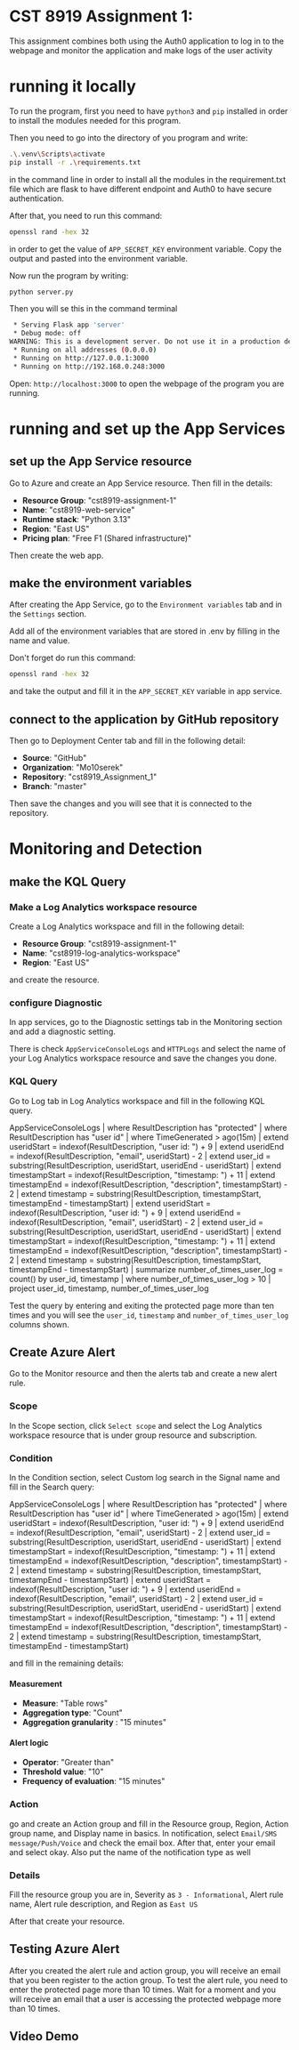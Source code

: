 # CST 8919 Assignment 1: 

This assignment combines both using the Auth0 application to log in to the webpage and monitor the application and make logs of the user activity

# running it locally

To run the program, first you need to have `python3` and `pip` installed in order to install the modules needed for this program.

Then you need to go into the directory of you program and write:

```bash
.\.venv\Scripts\activate
pip install -r .\requirements.txt
```

in the command line in order to install all the modules in the requirement.txt file which are flask to have different endpoint and Auth0 to have secure authentication.

After that, you need to run this command:

```bash
openssl rand -hex 32
```

in order to get the value of `APP_SECRET_KEY` environment variable. Copy the output and pasted into the environment variable.

Now run the program by writing:

```bash
python server.py
```
Then you will se this in the command terminal 

```bash
 * Serving Flask app 'server'
 * Debug mode: off
WARNING: This is a development server. Do not use it in a production deployment. Use a production WSGI server instead.
 * Running on all addresses (0.0.0.0)
 * Running on http://127.0.0.1:3000
 * Running on http://192.168.0.248:3000
```

Open: `http://localhost:3000` to open the webpage of the program you are running.

# running and set up the App Services 

## set up the App Service resource

Go to Azure and create an App Service resource. Then fill in the details:

- **Resource Group**: "cst8919-assignment-1"
- **Name**: "cst8919-web-service"
- **Runtime stack**: "Python 3.13"
- **Region**: "East US"
- **Pricing plan**: "Free F1 (Shared infrastructure)"

Then create the web app.

## make the environment variables

After creating the App Service, go to the `Environment variables` tab and in the `Settings` section. 

Add all of the environment variables that are stored in .env by filling in the name and value. 

Don't forget do run this command:

```bash
openssl rand -hex 32
```

and take the output and fill it in the `APP_SECRET_KEY` variable in app service.

## connect to the application by GitHub repository

Then go to Deployment Center tab and fill in the following detail:

- **Source**: "GitHub"
- **Organization**: "Mo10serek"
- **Repository**: "cst8919_Assignment_1"
- **Branch**: "master"

Then save the changes and you will see that it is connected to the repository.

# Monitoring and Detection

## make the KQL Query

### Make a Log Analytics workspace resource

Create a Log Analytics workspace and fill in the following detail:

- **Resource Group**: "cst8919-assignment-1"
- **Name**: "cst8919-log-analytics-workspace"
- **Region**: "East US"

and create the resource.

### configure Diagnostic

In app services, go to the Diagnostic settings tab in the Monitoring section and add a diagnostic setting.

There is check `AppServiceConsoleLogs` and `HTTPLogs` and select the name of your Log Analytics workspace resource and save the changes you done.

### KQL Query

Go to Log tab in Log Analytics workspace and fill in the following KQL query.

AppServiceConsoleLogs 
| where ResultDescription has "protected"
| where ResultDescription has "user id"
| where TimeGenerated > ago(15m)
| extend useridStart = indexof(ResultDescription, "user id: ") + 9
| extend useridEnd = indexof(ResultDescription, "email", useridStart) - 2
| extend user_id = substring(ResultDescription, useridStart, useridEnd - useridStart)
| extend timestampStart = indexof(ResultDescription, "timestamp: ") + 11
| extend timestampEnd = indexof(ResultDescription, "description", timestampStart) - 2
| extend timestamp = substring(ResultDescription, timestampStart, timestampEnd - timestampStart)
| extend useridStart = indexof(ResultDescription, "user id: ") + 9
| extend useridEnd = indexof(ResultDescription, "email", useridStart) - 2
| extend user_id = substring(ResultDescription, useridStart, useridEnd - useridStart)
| extend timestampStart = indexof(ResultDescription, "timestamp: ") + 11
| extend timestampEnd = indexof(ResultDescription, "description", timestampStart) - 2
| extend timestamp = substring(ResultDescription, timestampStart, timestampEnd - timestampStart)
| summarize number_of_times_user_log = count() by user_id, timestamp
| where number_of_times_user_log > 10
| project user_id, timestamp, number_of_times_user_log

Test the query by entering and exiting the protected page more than ten times and you will see the `user_id`, `timestamp` and `number_of_times_user_log` columns shown.

## Create Azure Alert 

Go to the Monitor resource and then the alerts tab and create a new alert rule. 

### Scope

In the Scope section, click `Select scope` and select the Log Analytics workspace resource that is under group resource and subscription. 

### Condition

In the Condition section, select Custom log search in the Signal name and fill in the Search query:

AppServiceConsoleLogs 
| where ResultDescription has "protected"
| where ResultDescription has "user id"
| where TimeGenerated > ago(15m)
| extend useridStart = indexof(ResultDescription, "user id: ") + 9
| extend useridEnd = indexof(ResultDescription, "email", useridStart) - 2
| extend user_id = substring(ResultDescription, useridStart, useridEnd - useridStart)
| extend timestampStart = indexof(ResultDescription, "timestamp: ") + 11
| extend timestampEnd = indexof(ResultDescription, "description", timestampStart) - 2
| extend timestamp = substring(ResultDescription, timestampStart, timestampEnd - timestampStart)
| extend useridStart = indexof(ResultDescription, "user id: ") + 9
| extend useridEnd = indexof(ResultDescription, "email", useridStart) - 2
| extend user_id = substring(ResultDescription, useridStart, useridEnd - useridStart)
| extend timestampStart = indexof(ResultDescription, "timestamp: ") + 11
| extend timestampEnd = indexof(ResultDescription, "description", timestampStart) - 2
| extend timestamp = substring(ResultDescription, timestampStart, timestampEnd - timestampStart)

and fill in the remaining details:

#### Measurement

- **Measure**: "Table rows"
- **Aggregation type**: "Count"
- **Aggregation granularity** : "15 minutes"

#### Alert logic

- **Operator**: "Greater than"
- **Threshold value**: "10"
- **Frequency of evaluation**: "15 minutes"

### Action

go and create an Action group and fill in the Resource group, Region, Action group name, and Display name in basics. In notification, select `Email/SMS message/Push/Voice` and check the email box. After that, enter your email and select okay. Also put the name of the notification type as well

### Details

Fill the resource group you are in, Severity as `3 - Informational`, Alert rule name, Alert rule description, and Region as `East US`

After that create your resource. 

## Testing Azure Alert

After you created the alert rule and action group, you will receive an email that you been register to the action group. To test the alert rule, you need to enter the protected page more than 10 times. Wait for a moment and you will receive an email that a user is accessing the protected webpage more than 10 times.

## Video Demo

